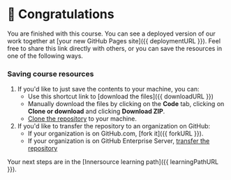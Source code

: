 # :tada: Congratulations

You are finished with this course. You can see a deployed version of our work together at [your new GitHub Pages site]({{ deploymentURL }}). Feel free to share this link directly with others, or you can save the resources in one of the following ways.

### Saving course resources

1. If you'd like to just save the contents to your machine, you can:
    - Use this shortcut link to [download the files]({{ downloadURL }})
    - Manually download the files by clicking on the **Code** tab, clicking on **Clone or download** and clicking **Download ZIP**.
    - [Clone the repository](https://help.github.com/en/articles/cloning-a-repository) to your machine.
1. If you'd like to transfer the repository to an organization on GitHub:
    - If your organization is on GitHub.com, [fork it]({{ forkURL }}).
    - If your organization is on GitHub Enterprise Server, [transfer the repository](https://help.github.com/enterprise/2.2/admin/articles/moving-a-repository-from-github-com-to-github-enterprise)

Your next steps are in the [Innersource learning path]({{ learningPathURL }}).
